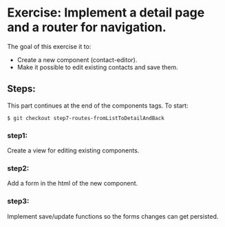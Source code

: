 # Exercise: Implement a detail page and a router for navigation.

The goal of this exercise it to:
* Create a new component (contact-editor).
* Make it possible to edit existing contacts and save them.

## Steps:

This part continues at the end of the components tags. To start:
```
$ git checkout step7-routes-fromListToDetailAndBack
```

### step1:
Create a view for editing existing components.

### step2:
Add a form in the html of the new component.

### step3:
Implement save/update functions so the forms changes can get persisted.
